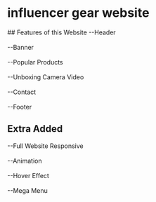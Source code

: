 <h1>influencer gear website</h1> 
## Features of this Website
--Header
<br>
<br>
--Banner
<br>
<br>
--Popular Products
<br>
<br>
--Unboxing Camera Video
<br>
<br>
--Contact 
<br>
<br>
--Footer

## Extra Added
--Full Website Responsive
<br>
<br>
--Animation
<br>
<br>
--Hover Effect
<br>
<br>
--Mega Menu
